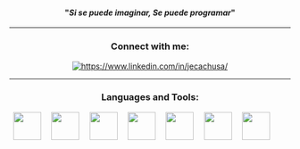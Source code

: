 <span align="center">
  <span>
    <h4 align="center">"<em>Si se puede imaginar, Se puede programar</em>"
    </h4>
</span>
<hr>      
<h3 align="center">Connect with me:</h3>
<p align="center">
  <a href="https://www.linkedin.com/in/jecachusa/" target="blank"><img align="center" src="https://img.shields.io/badge/LinkedIn-0077B5?style=for-the-badge&logo=linkedin&logoColor=454545" alt="https://www.linkedin.com/in/jecachusa/"/></a>
</p>
<hr>
<h3 align="center">Languages and Tools:</h3>
<p align="left">
  <code> <img height="50" src="https://www.vectorlogo.zone/logos/python/python-official.svg"> </code>
  <code> <img height="50" src="https://www.vectorlogo.zone/logos/kotlinlang/kotlinlang-ar21.svg"> </code>
    <code> <img height="50" src="https://www.vectorlogo.zone/logos/android/android-ar21.svg"> </code>
  <code> <img height="50" src="https://www.vectorlogo.zone/logos/mysql/mysql-ar21.svg"> </code>
  <code> <img height="50" src="https://www.vectorlogo.zone/logos/firebase/firebase-ar21.svg"> </code>
  <code> <img height="50" src="https://www.vectorlogo.zone/logos/google_cloud/google_cloud-ar21.svg"> </code> 
 <code> <img height="50" src="https://www.vectorlogo.zone/logos/microsoft_azure/microsoft_azure-ar21.svg"> </code> 
</p>


